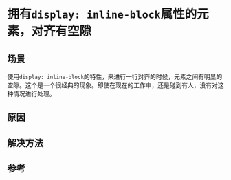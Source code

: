 # 拥有`display: inline-block`属性的元素，对齐有空隙
## 场景
使用`display: inline-block`的特性，来进行一行对齐的时候，元素之间有明显的空隙。这个是一个很经典的现象。即使在现在的工作中，还是碰到有人，没有对这种情况进行处理。

## 原因

## 解决方法

## 参考